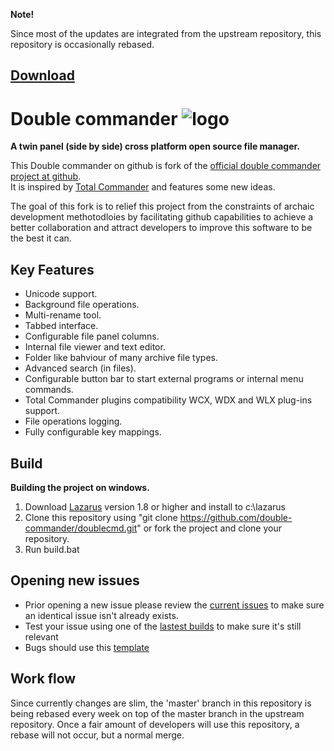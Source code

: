 **Note!**

 Since most of the updates are integrated from the upstream repository, this repository is occasionally rebased.

## [Download](https://github.com/double-commander/doublecmd/releases)

# Double commander ![logo](https://doublecmd.sourceforge.io/site/images/logo.png "Double commander")  

**A twin panel (side by side) cross platform open source file manager.**  

This Double commander on github is fork of the [official double commander project at github](https://github.com/doublecmd/doublecmd).  
It is inspired by [Total Commander](http://www.ghisler.com/) and features some new ideas.  

The goal of this fork is to relief this project from the constraints of archaic development methotodloies by facilitating github capabilities to achieve a better collaboration and attract developers to improve this software to be the best it can.  

Key Features
------------

* Unicode support.  
* Background file operations.  
* Multi-rename tool.  
* Tabbed interface.  
* Configurable file panel columns.  
* Internal file viewer and text editor.  
* Folder like bahviour of many archive file types.  
* Advanced search (in files).  
* Configurable button bar to start external programs or internal menu commands.  
* Total Commander plugins compatibility WCX, WDX and WLX plug-ins support.  
* File operations logging.  
* Fully configurable key mappings.  

Build
---------
**Building the project on windows.**  

1. Download [Lazarus](http://www.lazarus-ide.org/) version 1.8 or higher and install to c:\lazarus  
2. Clone this repository using "git clone https://github.com/double-commander/doublecmd.git" or fork the project and clone your repository.  
3. Run build.bat  

Opening new issues
---------
* Prior opening a new issue please review the [current issues](../../issues) to make sure an identical issue isn't already exists.   
* Test your issue using one of the [lastest builds](../../releases) to make sure it's still relevant   
* Bugs should use this [template](../../wiki/Open-a-bug-template)  

Work flow
---------
Since currently changes are slim, the 'master' branch in this repository is being rebased every week on top of the master branch in the upstream repository.
Once a fair amount of developers will use this repository, a rebase will not occur, but a normal 
merge.
